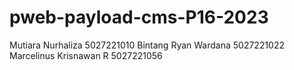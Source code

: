 # pweb-payload-cms-P16-2023
Mutiara Nurhaliza 5027221010
Bintang Ryan Wardana 5027221022
Marcelinus Krisnawan R 5027221056
